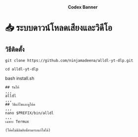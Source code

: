 <p align="center">

<p align="center"><b>Codex Banner</b <code></code></p>

# 📥 ระบบดาวน์โหลดเสียงและวิดีโอ

## วิธีติดตั้ง
```
git clone https://github.com/ninjamadeena/alldl-yt-dlp.git
```
```
cd alldl-yt-dlp
```
bash install.sh
```
## รันให้
,,,
alldl
,,,
## วิธีแก้ไขและดูโค้ค
,,,
nano $PREFIX/bin/alldl 
,,,
เฉพาะ Termux

(โค้คไม่มีลิขสิทธิ์สามารถแก้ไขได้)

